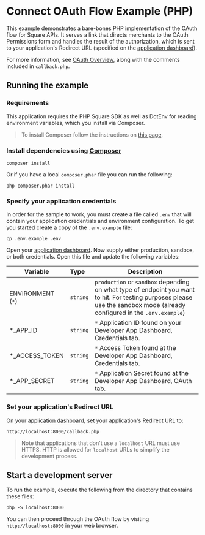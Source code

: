 # Connect OAuth Flow Example (PHP)

This example demonstrates a bare-bones PHP implementation of the OAuth flow for Square APIs. It serves a link that directs merchants to the OAuth Permissions form and handles the result of the authorization, which is sent to your application's Redirect URL (specified on the [application dashboard](https://developer.squareup.com/)).

For more information, see [OAuth Overview](https://docs.connect.squareup.com/api/oauth#oauth-overview), along with the comments included in `callback.php`.

## Running the example

### Requirements

This application requires the PHP Square SDK as well as DotEnv for reading environment variables, which you install via Composer.

> To install Composer follow the instructions on [this page](https://getcomposer.org/download/).


### Install dependencies using [Composer](https://getcomposer.org/)

    composer install

Or if you have a local `composer.phar` file you can run the following:
```
php composer.phar install
```

### Specify your application credentials

In order for the sample to work, you must create a file called `.env` that will contain your application credentials and environment configuration. To get you started create a copy of the `.env.example` file:

```
cp .env.example .env
```

Open your [application dashboard](https://developer.squareup.com/). Now supply either production, sandbox, or both credentials. Open this file and update the following variables:

| Variable               |  Type    |   Description   |
|------------------------|:---------|-----------------|
| ENVIRONMENT (`*`)      | `string` | `production` or `sandbox` depending on what type of endpoint you want to hit. For testing purposes please use the sandbox mode (already configured in the `.env.example`)   |
| *_APP_ID               | `string` | `*` Application ID found on your Developer App Dashboard, Credentials tab.  |
| *_ACCESS_TOKEN         | `string` | `*` Access Token found at the Developer App Dashboard, Credentials tab. |
| *_APP_SECRET           | `string` | `*` Application Secret found at the Developer App Dashboard, OAuth tab. |


### Set your application's Redirect URL

On your [application dashboard](https://developer.squareup.com/), set your application's Redirect URL to:

```
http://localhost:8000/callback.php
```

> Note that applications that don't use a `localhost` URL must use HTTPS. HTTP is allowed for `localhost` URLs to simplify the development process.

## Start a development server

To run the example, execute the following from the directory that contains these files:

    php -S localhost:8000

You can then proceed through the OAuth flow by visiting `http://localhost:8000` in your web browser.
